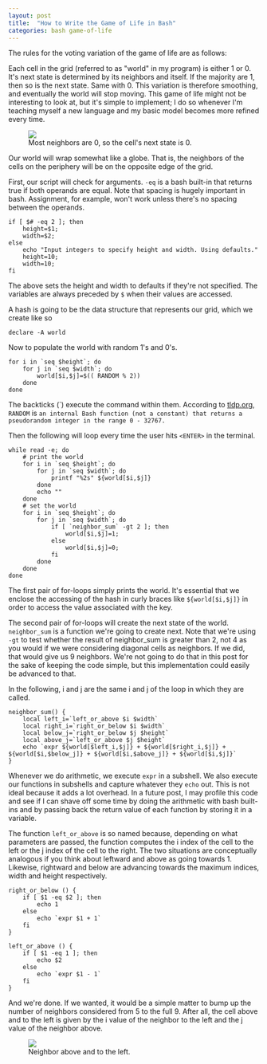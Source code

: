 ```yaml
---
layout: post
title:  "How to Write the Game of Life in Bash"
categories: bash game-of-life
---
```


The rules for the voting variation of the game of life are as follows:

Each cell in the grid (referred to as "world" in my program) is either 1 or 0. It's next state is determined by its neighbors and itself. If the majority are 1, then so is the next state. Same with 0. This variation is therefore smoothing, and eventually the world will stop moving. This game of life might not be interesting to look at, but it's simple to implement; I do so whenever I'm teaching myself a new language and my basic model becomes more refined every time.

<figure>
  <img src="{{site.url}}/assets/next-state.jpg" />
  <figcaption>Most neighbors are 0, so the cell's next state is 0.</figcaption>
</figure>

Our world will wrap somewhat like a globe. That is, the neighbors of the cells on the periphery will be on the opposite edge of the grid.

First, our script will check for arguments. `-eq` is a bash built-in that returns true if both operands are equal. Note that spacing is hugely important in bash. Assignment, for example, won't work unless there's no spacing between the operands.

```
if [ $# -eq 2 ]; then
    height=$1;
    width=$2;
else
    echo "Input integers to specify height and width. Using defaults."
    height=10;
    width=10;
fi
```

The above sets the height and width to defaults if they're not specified. The variables are always preceded by `$` when their values are accessed.

A hash is going to be the data structure that represents our grid, which we create like so

```
declare -A world
```

Now to populate the world with random 1's and 0's.

```
for i in `seq $height`; do
    for j in `seq $width`; do
        world[$i,$j]=$(( RANDOM % 2))
    done
done
```

The backticks (\`) execute the command within them. According to [tldp.org](http://tldp.org/LDP/abs/html/randomvar.html), `RANDOM` is `an internal Bash function (not a constant) that returns a pseudorandom integer in the range 0 - 32767.`

Then the following will loop every time the user hits `<ENTER>` in the terminal.

```
while read -e; do
    # print the world
    for i in `seq $height`; do
        for j in `seq $width`; do
            printf "%2s" ${world[$i,$j]}
        done
        echo ""
    done
    # set the world
    for i in `seq $height`; do
        for j in `seq $width`; do
            if [ `neighbor_sum` -gt 2 ]; then
                world[$i,$j]=1;
            else
                world[$i,$j]=0;
            fi
        done
    done
done
```

The first pair of for-loops simply prints the world. It's essential that we enclose the accessing of the hash in curly braces like `${world[$i,$j]}` in order to access the value associated with the key.

The second pair of for-loops will create the next state of the world. `neighbor_sum` is a function we're going to create next. Note that we're using `-gt` to test whether the result of neighbor_sum is greater than 2, not 4 as you would if we were considering diagonal cells as neighbors. If we did, that would give us 9 neighbors. We're not going to do that in this post for the sake of keeping the code simple, but this implementation could easily be advanced to that.

In the following, i and j are the same i and j of the loop in which they are called.

```
neighbor_sum() {
    local left_i=`left_or_above $i $width`
    local right_i=`right_or_below $i $width`
    local below_j=`right_or_below $j $height`
    local above_j=`left_or_above $j $height`
    echo `expr ${world[$left_i,$j]} + ${world[$right_i,$j]} + ${world[$i,$below_j]} + ${world[$i,$above_j]} + ${world[$i,$j]}`
}
```

Whenever we do arithmetic, we execute `expr` in a subshell. We also execute our functions in subshells and capture whatever they `echo` out. This is not ideal because it adds a lot overhead. In a future post, I may profile this code and see if I can shave off some time by doing the arithmetic with bash built-ins and by passing back the return value of each function by storing it in a variable.

The function `left_or_above` is so named because, depending on what parameters are passed, the function computes the i index of the cell to the left or the j index of the cell to the right. The two situations are conceptually analogous if you think about leftward and above as going towards 1. Likewise, rightward and below are advancing towards the maximum indices, width and height respectively.

```
right_or_below () {
    if [ $1 -eq $2 ]; then
        echo 1
    else
        echo `expr $1 + 1`
    fi
}

left_or_above () {
    if [ $1 -eq 1 ]; then
        echo $2
    else
        echo `expr $1 - 1`
    fi
}
```

And we're done. If we wanted, it would be a simple matter to bump up the number of neighbors considered from 5 to the full 9. After all, the cell above and to the left is given by the i value of the neighbor to the left and the j value of the neighbor above.

<figure>
  <img src="{{site.url}}/assets/above-left-neighbor.jpg" />
  <figcaption>Neighbor above and to the left.</figcaption>
</figure>
